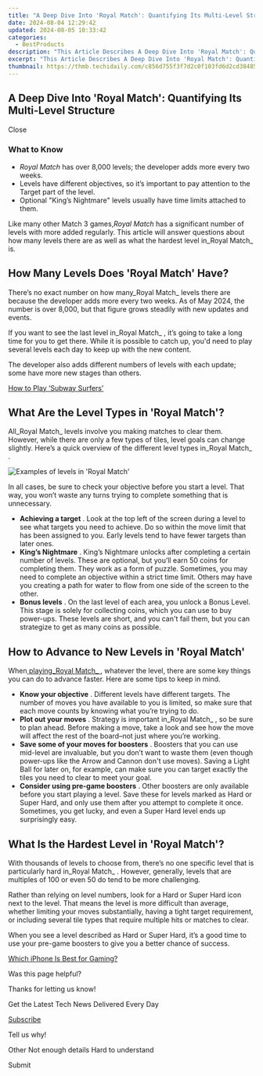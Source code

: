 ```yaml
---
title: "A Deep Dive Into 'Royal Match': Quantifying Its Multi-Level Structure"
date: 2024-08-04 12:29:42
updated: 2024-08-05 10:33:42
categories:
  - BestProducts
description: "This Article Describes A Deep Dive Into 'Royal Match': Quantifying Its Multi-Level Structure"
excerpt: "This Article Describes A Deep Dive Into 'Royal Match': Quantifying Its Multi-Level Structure"
thumbnail: https://thmb.techidaily.com/c856d755f3f7d2c0f103fd6d2cd384857bef4cae5585cde42e136d87338a8911.jpg
---
```


## A Deep Dive Into 'Royal Match': Quantifying Its Multi-Level Structure

Close 

###  What to Know

* _Royal Match_ has over 8,000 levels; the developer adds more every two weeks.
* Levels have different objectives, so it’s important to pay attention to the Target part of the level.
* Optional "King’s Nightmare" levels usually have time limits attached to them.

 Like many other Match 3 games,_Royal Match_ has a significant number of levels with more added regularly. This article will answer questions about how many levels there are as well as what the hardest level in_Royal Match_ is.  

##  How Many Levels Does 'Royal Match' Have? 

 There’s no exact number on how many_Royal Match_ levels there are because the developer adds more every two weeks. As of May 2024, the number is over 8,000, but that figure grows steadily with new updates and events.   

 If you want to see the last level in_Royal Match_ , it’s going to take a long time for you to get there. While it is possible to catch up, you'd need to play several levels each day to keep up with the new content. 

 The developer also adds different numbers of levels with each update; some have more new stages than others.

[ How to Play ‘Subway Surfers’ ](https://www.lifewire.com/how-to-play-subway-surfers-8584055) 

##  What Are the Level Types in 'Royal Match'? 

 All_Royal Match_ levels involve you making matches to clear them. However, while there are only a few types of tiles, level goals can change slightly. Here’s a quick overview of the different level types in_Royal Match_ .

![Examples of levels in 'Royal Match'](https://www.lifewire.com/thmb/Cxbib_KpUl8jr0FcV_UyxochdZU=/1500x0/filters:no_upscale():max_bytes(150000):strip_icc():format(webp)/Royal-Match-Level-Examples-270e213126044b52806878f4e04b6663.jpg) 

 In all cases, be sure to check your objective before you start a level. That way, you won’t waste any turns trying to complete something that is unnecessary.

* **Achieving a target** . Look at the top left of the screen during a level to see what targets you need to achieve. Do so within the move limit that has been assigned to you. Early levels tend to have fewer targets than later ones.
* **King’s Nightmare** . King’s Nightmare unlocks after completing a certain number of levels. These are optional, but you’ll earn 50 coins for completing them. They work as a form of puzzle. Sometimes, you may need to complete an objective within a strict time limit. Others may have you creating a path for water to flow from one side of the screen to the other.
* **Bonus levels** . On the last level of each area, you unlock a Bonus Level. This stage is solely for collecting coins, which you can use to buy power-ups. These levels are short, and you can't fail them, but you can strategize to get as many coins as possible.

##  How to Advance to New Levels in 'Royal Match' 

 When[ playing_Royal Match_ ](https://www.lifewire.com/how-to-play-royal-match-8645995) , whatever the level, there are some key things you can do to advance faster. Here are some tips to keep in mind.  

* **Know your objective** . Different levels have different targets. The number of moves you have available to you is limited, so make sure that each move counts by knowing what you’re trying to do.
* **Plot out your moves** . Strategy is important in_Royal Match_ , so be sure to plan ahead. Before making a move, take a look and see how the move will affect the rest of the board–not just where you’re working.
* **Save some of your moves for boosters** . Boosters that you can use mid-level are invaluable, but you don’t want to waste them (even though power-ups like the Arrow and Cannon don't use moves). Saving a Light Ball for later on, for example, can make sure you can target exactly the tiles you need to clear to meet your goal.
* **Consider using pre-game boosters** . Other boosters are only available before you start playing a level. Save these for levels marked as Hard or Super Hard, and only use them after you attempt to complete it once. Sometimes, you get lucky, and even a Super Hard level ends up surprisingly easy.

##  What Is the Hardest Level in 'Royal Match'? 

 With thousands of levels to choose from, there’s no one specific level that is particularly hard in_Royal Match_ . However, generally, levels that are multiples of 100 or even 50 do tend to be more challenging.  

 Rather than relying on level numbers, look for a Hard or Super Hard icon next to the level. That means the level is more difficult than average, whether limiting your moves substantially, having a tight target requirement, or including several tile types that require multiple hits or matches to clear.

 When you see a level described as Hard or Super Hard, it’s a good time to use your pre-game boosters to give you a better chance of success.

[ Which iPhone Is Best for Gaming? ](https://www.lifewire.com/best-iphone-for-gaming-8619563) 

Was this page helpful?

Thanks for letting us know!

 Get the Latest Tech News Delivered Every Day

[ Subscribe ](https://www.lifewire.com/#) 

Tell us why!

 Other  Not enough details  Hard to understand 

 Submit 

<ins class="adsbygoogle"
     style="display:block"
     data-ad-format="autorelaxed"
     data-ad-client="ca-pub-7571918770474297"
     data-ad-slot="1223367746"></ins>



<ins class="adsbygoogle"
     style="display:block"
     data-ad-client="ca-pub-7571918770474297"
     data-ad-slot="8358498916"
     data-ad-format="auto"
     data-full-width-responsive="true"></ins>
